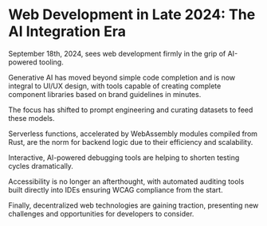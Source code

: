 # Web Development in Late 2024: The AI Integration Era

September 18th, 2024, sees web development firmly in the grip of AI-powered tooling.

Generative AI has moved beyond simple code completion and is now integral to UI/UX design, with tools capable of creating complete component libraries based on brand guidelines in minutes.

The focus has shifted to prompt engineering and curating datasets to feed these models.

Serverless functions, accelerated by WebAssembly modules compiled from Rust, are the norm for backend logic due to their efficiency and scalability.

Interactive, AI-powered debugging tools are helping to shorten testing cycles dramatically.

Accessibility is no longer an afterthought, with automated auditing tools built directly into IDEs ensuring WCAG compliance from the start.

Finally, decentralized web technologies are gaining traction, presenting new challenges and opportunities for developers to consider.
